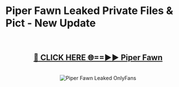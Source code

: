 # Piper Fawn Leaked Private Files & Pict - New Update
<br>
<div align="center">
<h2><a href="https://mediafilles.blogspot.com/?title=Piper_Fawn" rel="nofollow">🔴 CLICK HERE 🌐==►► Piper Fawn</a></h2>
<br>
<a href="https://mediafilles.blogspot.com/?title=Piper_Fawn" rel="nofollow" data-target="animated-image.originalLink"><img src="https://i.ibb.co.com/WyWwxjT/player-gif2.gif" alt="Piper Fawn Leaked OnlyFans" style="max-width: 100%; display: inline-block;" data-target="animated-image.originalImage"></a>
</div>
<br>